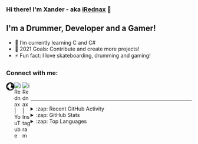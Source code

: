 ### Hi there! I'm Xander - aka [iRednax][website] 👋

## I'm a Drummer, Developer and a Gamer!

- 🌱 I’m currently learning C and C#
- 🥅 2021 Goals: Contribute and create more projects!
- ⚡ Fun fact: I love skateboarding, drumming and gaming!

### Connect with me:

[<img align="left" alt="xandernetwork.nl" width="22px" src="https://raw.githubusercontent.com/iconic/open-iconic/master/svg/globe.svg" />][website]
[<img align="left" alt="iRednax | YouTube" width="22px" src="https://cdn.jsdelivr.net/npm/simple-icons@v3/icons/youtube.svg" />][youtube]
[<img align="left" alt="iRednax | Instagram" width="22px" src="https://cdn.jsdelivr.net/npm/simple-icons@v3/icons/instagram.svg" />][instagram]

<br />
<br />

---

<details>
  <summary>:zap: Recent GitHub Activity</summary>
</details>

<details>
  <summary>:zap: GitHub Stats</summary>

  <img align="left" alt="iRednax's GitHub Stats" src="https://github-readme-stats.vercel.app/api?username=iRednax&show_icons=true&hide_border=true" />

</details>

<details>
<summary>:zap: Top Languages</summary>

<img align="left" alt="iRednax's Top Languages" src="https://github-readme-stats.vercel.app/api/top-langs/?username=iRednax&layout=compact" />

</details>

[website]: https://xandernetwork.nl/
[youtube]: https://www.youtube.com/channel/UCFdgVWebZ28s39YyEbft6Nw/
[instagram]: https://www.instagram.com/irednax/

